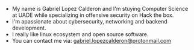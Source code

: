 - My name is Gabriel Lopez Calderon and I'm stuying Computer Science at UADE while specializing in offensive security on Hack the box.
- I'm apassionate about cybersecurity, networking and backend development.
- I really like linux ecosystem and open source software.
- You can contact me via: gabriel.lopezcalderon@protonmail.com
